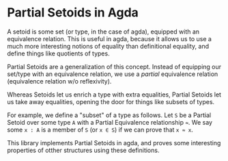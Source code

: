 Partial Setoids in Agda
=========================

A setoid is some set (or type, in the case of agda), equipped with an
equivalence relation. This is useful in agda, because it allows
us to use a much more interesting notions of equality than
definitional equality, and define things like quotients of types.

Partial Setoids are a generalization of this concept.
Instead of equipping our set/type with an equivalence relation,
we use a _partial_ equivalence relation (equivalence relation w/o reflexivity).

Whereas Setoids let us enrich a type with extra equalities, Partial Setoids
let us take away equalities, opening the door for things like subsets of types.

For example, we define a "subset" of a type as follows. Let `S` be a Partial Setoid
over some type `A` with a Partial Equivalence relationship `≈`. We say some `x : A`
is a member of `S` (or `x ∈ S`) if we can prove that `x ≈ x`.

This library implements Partial Setoids in agda, and proves some interesting properties
of otther structures using these definitions.
